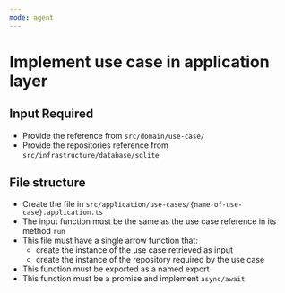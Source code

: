 ```yaml
---
mode: agent
---
```


# Implement use case in application layer

## Input Required

- Provide the reference from `src/domain/use-case/`
- Provide the repositories reference from `src/infrastructure/database/sqlite`

## File structure

- Create the file in `src/application/use-cases/{name-of-use-case}.application.ts`
- The input function must be the same as the use case reference in its method `run`
- This file must have a single arrow function that:
  - create the instance of the use case retrieved as input
  - create the instance of the repository required by the use case
- This function must be exported as a named export
- This function must be a promise and implement `async/await`
